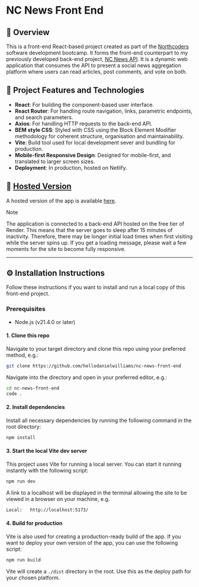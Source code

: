 # NC News Front End

## 📝 Overview

This is a front-end React-based project created as part of the [Northcoders](https://northcoders.com/) software development bootcamp. It forms the front-end counterpart to my previously developed back-end project, [NC News API](https://github.com/hellodanielwilliams/nc-news). It is a dynamic web application that consumes the API to present a social news aggregation platform where users can read articles, post comments, and vote on both.

## 💫 Project Features and Technologies

-   **React**: For building the component-based user interface.
-   **React Router**: For handling route navigation, links, parametric endpoints, and search parameters.
-   **Axios**: For handling HTTP requests to the back-end API.
-   **BEM style CSS**: Styled with CSS using the Block Element Modifier methodology for coherent structure, organisation and maintainability.
-   **Vite**: Build tool used for local development sever and bundling for production.
-   **Mobile-first Responsive Design**: Designed for mobile-first, and translated to larger screen sizes.
-   **Deployment**: In production, hosted on Netlify.

## 🛜 [Hosted Version](https://good-news-dw.netlify.app/)

A hosted version of the app is available [here](https://good-news-dw.netlify.app/).

> [!NOTE]  
> The application is connected to a back-end API hosted on the free tier of Render. This means that the server goes to sleep after 15 minutes of inactivity. Therefore, there may be longer initial load times when first visiting while the server spins up. If you get a loading message, please wait a few moments for the site to become fully responsive.

---

## ⚙️ Installation Instructions

Follow these instructions if you want to install and run a local copy of this front-end project.

### Prerequisites

-   Node.js (v21.4.0 or later)

#### 1. Clone this repo

Navigate to your target directory and clone this repo using your preferred method, e.g.:

```bash
git clone https://github.com/hellodanielwilliams/nc-news-front-end
```

Navigate into the directory and open in your preferred editor, e.g.:

```bash
cd nc-news-front-end
code .
```

#### 2. Install dependencies

Install all necessary dependencies by running the following command in the root directory:

```bash
npm install
```

#### 3. Start the local Vite dev server

This project uses Vite for running a local server. You can start it running instantly with the following script:

```bash
npm run dev
```

A link to a localhost will be displayed in the terminal allowing the site to be viewed in a browser on your machine, e.g.

```bash
Local:   http://localhost:5173/
```

#### 4. Build for production

Vite is also used for creating a production-ready build of the app. If you want to deploy your own version of the app, you can use the following script:

```bash
npm run build
```

Vite will create a `./dist` directory in the root. Use this as the deploy path for your chosen platform.
